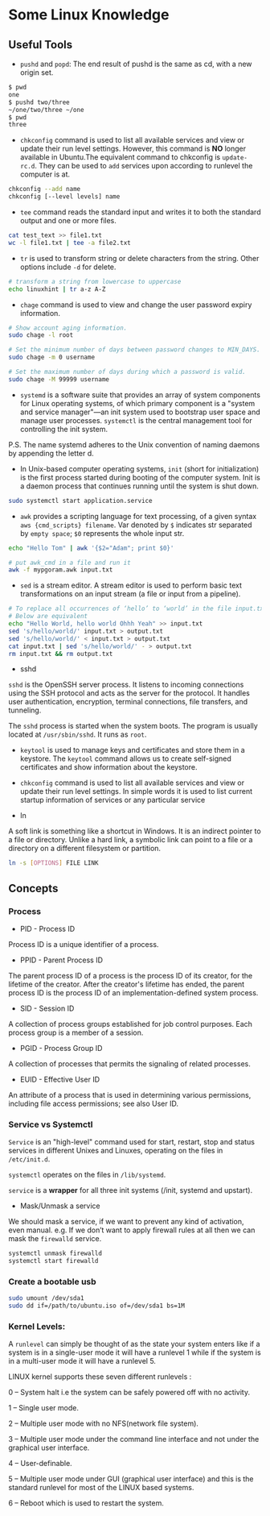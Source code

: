 # Some Linux Knowledge

## Useful Tools

* `pushd` and `popd`: The end result of pushd is the same as cd, with a new origin set.

```bash
$ pwd
one
$ pushd two/three
~/one/two/three ~/one
$ pwd
three
```

* `chkconfig` command is used to list all available services and view or update their run level settings.
However, this command is **NO** longer available in Ubuntu.The equivalent command to chkconfig is `update-rc.d`. They can be used to `add` services upon according to runlevel the computer is at.

```bash
chkconfig --add name
chkconfig [--level levels] name 
```

* `tee` command reads the standard input and writes it to both the standard output and one or more files. 

```bash
cat test_text >> file1.txt
wc -l file1.txt | tee -a file2.txt
```

* `tr` is used to transform string or delete characters from the string. Other options include `-d` for delete.

```bash
# transform a string from lowercase to uppercase
echo linuxhint | tr a-z A-Z
```

* `chage` command is used to view and change the user password expiry information.

```bash
# Show account aging information.
sudo chage -l root

# Set the minimum number of days between password changes to MIN_DAYS. A value of zero for this field indicates that the user may change his/her password at any time.
sudo chage -m 0 username

# Set the maximum number of days during which a password is valid. 
sudo chage -M 99999 username
```

* `systemd` is a software suite that provides an array of system components for Linux operating systems, of which primary component is a "system and service manager"—an init system used to bootstrap user space and manage user processes. `systemctl` is the central management tool for controlling the init system.

P.S. The name systemd adheres to the Unix convention of naming daemons by appending the letter d.

* In Unix-based computer operating systems, `init` (short for initialization) is the first process started during booting of the computer system. Init is a daemon process that continues running until the system is shut down. 

```bash
sudo systemctl start application.service
```

* `awk` provides a scripting language for text processing, of a given syntax `aws {cmd_scripts} filename`. Var denoted by `$` indicates str separated by `empty space`; `$0` represents the whole input str.

```bash
echo "Hello Tom" | awk '{$2="Adam"; print $0}'

# put awk_cmd in a file and run it
awk -f mypgoram.awk input.txt
```

* `sed` is a stream editor. A stream editor is used to perform basic text transformations on an input stream (a file or input from a pipeline).

```bash
# To replace all occurrences of ‘hello’ to ‘world’ in the file input.txt:
# Below are equivalent 
echo "Hello World, hello world Ohhh Yeah" >> input.txt
sed 's/hello/world/' input.txt > output.txt
sed 's/hello/world/' < input.txt > output.txt
cat input.txt | sed 's/hello/world/' - > output.txt
rm input.txt && rm output.txt
```

* sshd

`sshd` is the OpenSSH server process. It listens to incoming connections using the SSH protocol and acts as the server for the protocol. It handles user authentication, encryption, terminal connections, file transfers, and tunneling.

The `sshd` process is started when the system boots. The program is usually located at `/usr/sbin/sshd`. It runs as `root`.

* `keytool` is used to manage keys and certificates and store them in a keystore. The `keytool` command allows us to create self-signed certificates and show information about the keystore.

* `chkconfig` command is used to list all available services and view or update their run level settings. In simple words it is used to list current startup information of services or any particular service

* ln

A soft link is something like a shortcut in Windows. It is an indirect pointer to a file or directory. Unlike a hard link, a symbolic link can point to a file or a directory on a different filesystem or partition.

```bash
ln -s [OPTIONS] FILE LINK
```

## Concepts

### Process

* PID - Process ID

Process ID is a unique identifier of a process.

* PPID - Parent Process ID

The parent process ID of a process is the process ID of its creator, for the lifetime of the creator. After the creator's lifetime has ended, the parent process ID is the process ID of an implementation-defined system process.

* SID - Session ID

A collection of process groups established for job control purposes. Each process group is a member of a session.

* PGID - Process Group ID

A collection of processes that permits the signaling of related processes.

* EUID - Effective User ID

An attribute of a process that is used in determining various permissions, including file access permissions; see also User ID.

### Service vs Systemctl

`Service` is an "high-level" command used for start, restart, stop and status services in different Unixes and Linuxes, operating on the files in `/etc/init.d`.

`systemctl` operates on the files in `/lib/systemd`.

`service` is a **wrapper** for all three init systems (/init, systemd and upstart).

* Mask/Unmask a service

We should mask a service, if we want to prevent any kind of activation, even manual. e.g. If we don’t want to apply firewall rules at all then we can mask the `firewalld` service.

```bash
systemctl unmask firewalld
systemctl start firewalld
```

### Create a bootable usb

```bash
sudo umount /dev/sda1
sudo dd if=/path/to/ubuntu.iso of=/dev/sda1 bs=1M
```

### Kernel Levels:

A `runlevel` can simply be thought of as the state your system enters like if a system is in a single-user mode it will have a runlevel 1 while if the system is in a multi-user mode it will have a runlevel 5.

LINUX kernel supports these seven different runlevels :

0 – System halt i.e the system can be safely powered off with no activity.

1 – Single user mode.

2 – Multiple user mode with no NFS(network file system).

3 – Multiple user mode under the command line interface and not under the graphical user interface.

4 – User-definable.

5 – Multiple user mode under GUI (graphical user interface) and this is the standard runlevel for most of the LINUX based systems.

6 – Reboot which is used to restart the system.